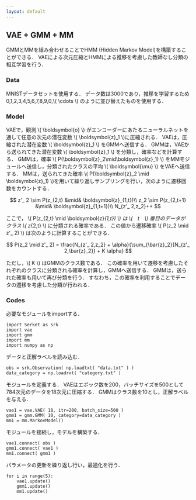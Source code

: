 ```yaml
---
layout: default
---
```

## VAE + GMM + MM
GMMとMMを組み合わせることでHMM (Hidden Markov Model)を構築することができる．
VAEによる次元圧縮とHMMによる推移を考慮した教師なし分類の相互学習を行う．

### Data
MNISTデータセットを使用する．
データ数は3000であり，推移を学習するため0,1,2,3,4,5,6,7,8,9,0,\\( \cdots \\) のように並び替えたものを使用する．

### Model
VAEで，観測 \\( \boldsymbol{o} \\) がエンコーダーにあたるニューラルネットを通して任意の次元の潜在変数 \\( \boldsymbol{z}_1 \\)に圧縮される．
VAEは，圧縮された潜在変数 \\( \boldsymbol{z}_1 \\) をGMMへ送信する．
GMMは，VAEから送られてきた潜在変数 \\( \boldsymbol{z}_1 \\) を分類し，確率などを計算する．
GMMは，確率 \\( P(\boldsymbol{z}_2\mid\boldsymbol{z}_1) \\) をMMモジュールへ送信し，分類されたクラスの平均 \\( \boldsymbol{\mu} \\) をVAEへ送信する．
MMは，送られてきた確率 \\( P(\boldsymbol{z}_2 \mid \boldsymbol{z}_1) \\)を用いて繰り返しサンプリングを行い，次のように遷移回数をカウントする．

$$
z'_ 2 \sim P(z_{2,t} &\mid& \boldsymbol{z}_{1,t})\\
z_2 \sim P(z_{2,t+1} &\mid& \boldsymbol{z}_{1,t+1})\\
N_{z'_ 2,z_2}++
$$

ここで， \\( P(z_{2,t} \mid \boldsymbol{z}_{1,t}) \\) は \\(　t　\\) 番目のデータがクラス \\( z_{2,t} \\) に分類される確率である．
この値から遷移確率 \\( P(z_2 \mid z'_ 2) \\) は次のように計算することができる．

$$
P(z_2 \mid z'_ 2) = \frac{N_{z'_ 2,z_2} + \alpha}{\sum_{\bar{z}_2}{N_{z'_ 2,\bar{z}_2}} + K \alpha}
$$

ただし，\\( K \\) はGMMのクラス数である．
この確率を用いて遷移を考慮したそれぞれのクラスに分類される確率を計算し，GMMへ送信する．
GMMは，送られた確率も用いて再び分類を行う．
すなわち，この確率を利用することでデータの遷移を考慮した分類が行われる．

### Codes
必要なモジュールをimportする．

```
import Serket as srk
import vae
import gmm
import mm
import numpy as np
```

データと正解ラベルを読み込む．

```
obs = srk.Observation( np.loadtxt( "data.txt" ) )
data_category = np.loadrxt( "category.txt" )
```

モジュールを定義する．
VAEはエポック数を200，バッチサイズを500として784次元のデータを18次元に圧縮する．
GMMはクラス数を10とし，正解ラベルを与える．

```
vae1 = vae.VAE( 18, itr=200, batch_size=500 )
gmm1 = gmm.GMM( 10, category=data_category )
mm1 = mm.MarkovModel()
```

モジュールを接続し，モデルを構築する．

```
vae1.connect( obs )
gmm1.connect( vae1 )
mm1.connect( gmm1 )
```

パラメータの更新を繰り返し行い，最適化を行う．

```
for i in range(5):
    vae1.update()
    gmm1.update()
    mm1.update()
```
